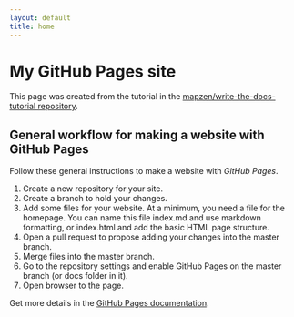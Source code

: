 ```yaml
---
layout: default
title: home
---
```


# My GitHub Pages site

This page was created from the tutorial in the [mapzen/write-the-docs-tutorial repository](https://github.com/mapzen/write-the-docs-tutorial).

## General workflow for making a website with GitHub Pages

Follow these general instructions to make a website with _GitHub Pages_.

1. Create a new repository for your site.
2. Create a branch to hold your changes.
3. Add some files for your website. At a minimum, you need a file for the homepage. You can name this file index.md and use markdown formatting, or index.html and add the basic HTML page structure.
4. Open a pull request to propose adding your changes into the master branch.
5. Merge files into the master branch.
6. Go to the repository settings and enable GitHub Pages on the master branch (or docs folder in it).
7. Open browser to the page.

Get more details in the [GitHub Pages documentation](https://help.github.com/categories/github-pages-basics/).
